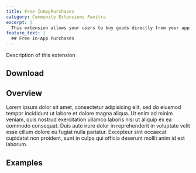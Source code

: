 ```yaml
---
title: Free InAppPurchases
category: Community Extensions Pavitra
excerpt: |
  This extension allows your users to buy goods directly from your app using Google Play's Billing service.
feature_text: |
  ## Free In-App Purchases
---
```


Description of this extension

<!-- more -->

## Download

## Overview

Lorem ipsum dolor sit amet, consectetur adipisicing elit, sed do eiusmod
tempor incididunt ut labore et dolore magna aliqua. Ut enim ad minim veniam,
quis nostrud exercitation ullamco laboris nisi ut aliquip ex ea commodo
consequat. Duis aute irure dolor in reprehenderit in voluptate velit esse
cillum dolore eu fugiat nulla pariatur. Excepteur sint occaecat cupidatat non
proident, sunt in culpa qui officia deserunt mollit anim id est laborum.

## Examples
